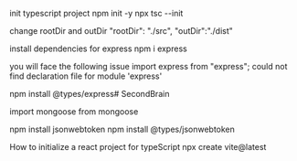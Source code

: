 init typescript project 
npm init -y 
npx tsc --init 

change rootDir and outDir
"rootDir": "./src",
"outDir":"./dist"

install dependencies for express
npm i express

you will face the following issue 
import express from "express";
could not find declaration file for module 'express'

npm install @types/express# SecondBrain

import mongoose from mongoose

npm install jsonwebtoken
npm install @types/jsonwebtoken


How to initialize a react project for typeScript
npx  create vite@latest